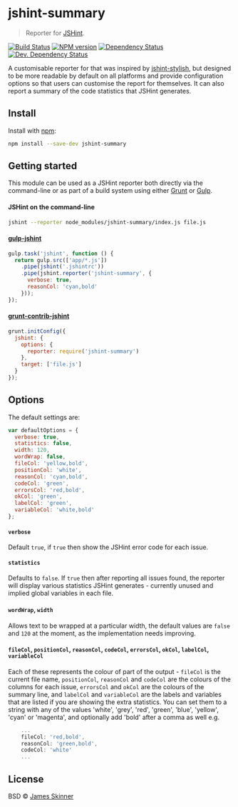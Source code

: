 # jshint-summary

> Reporter for [JSHint](https://github.com/jshint/jshint).

[![Build Status][travis-image]][travis-url] [![NPM version][npm-image]][npm-url] [![Dependency Status][daviddm-image]][daviddm-url] [![Dev. Dependency Status][daviddm-dev-image]][daviddm-dev-url]


A customisable reporter for that was inspired by [jshint-stylish](https://npmjs.org/package/jshint-stylish),
but designed to be more readable by default on all platforms and provide configuration options so that users
can customise the report for themselves. It can also report a summary of the code statistics that JSHint generates.


## Install

Install with [npm](https://npmjs.org/package/jshint-summary):

```sh
npm install --save-dev jshint-summary
```


## Getting started

This module can be used as a JSHint reporter both directly via the command-line or as part of
a build system using either [Grunt](http://gruntjs.com/) or [Gulp](http://gulpjs.com/).


#### JSHint on the command-line

```sh
jshint --reporter node_modules/jshint-summary/index.js file.js
```


#### [gulp-jshint](https://github.com/wearefractal/gulp-jshint)

```js
gulp.task('jshint', function () {
  return gulp.src(['app/*.js'])
    .pipe(jshint('.jshintrc'))
    .pipe(jshint.reporter('jshint-summary', {
      verbose: true,
      reasonCol: 'cyan,bold'
    }));
});
```


#### [grunt-contrib-jshint](https://github.com/gruntjs/grunt-contrib-jshint)

```js
grunt.initConfig({
  jshint: {
    options: {
      reporter: require('jshint-summary')
    },
    target: ['file.js']
  }
});
```


## Options

The default settings are:

```js
var defaultOptions = {
  verbose: true,
  statistics: false,
  width: 120,
  wordWrap: false,
  fileCol: 'yellow,bold',
  positionCol: 'white',
  reasonCol: 'cyan,bold',
  codeCol: 'green',
  errorsCol: 'red,bold',
  okCol: 'green',
  labelCol: 'green',
  variableCol: 'white,bold'
};
```


#### `verbose`

Default `true`, if `true` then show the JSHint error code for each issue.

#### `statistics`

Defaults to `false`. If `true` then after reporting all issues found, the reporter will display various statistics JSHint generates - currently unused and implied global variables in each file.

#### `wordWrap`, `width`

Allows text to be wrapped at a particular width, the default values are `false` and `120` at the moment, as the implementation needs improving.

#### `fileCol`, `positionCol`, `reasonCol`, `codeCol`, `errorsCol`, `okCol`, `labelCol`, `variableCol`

Each of these represents the colour of part of the output - `fileCol` is the current file name, `positionCol`, `reasonCol` and `codeCol` are the colours of the columns for each issue, `errorsCol` and `okCol` are the colours of the summary line, and `labelCol` and `variableCol` are the labels and variables that are listed if you are showing the extra statistics. You can set them to a string with any of the values 'white', 'grey', 'red', 'green', 'blue', 'yellow', 'cyan' or 'magenta', and optionally add 'bold' after a comma as well e.g.

```js
    ...
    fileCol: 'red,bold',
    reasonCol: 'green,bold',
    codeCol: 'white'
    ...
```


## License

BSD © [James Skinner](http://github.com/spiralx)


[npm-url]: https://npmjs.org/package/jshint-summary
[npm-image]: https://badge.fury.io/js/jshint-summary.svg
[daviddm-url]: https://david-dm.org/spiralx/jshint-summary
[daviddm-image]: https://david-dm.org/spiralx/jshint-summary.svg?theme=shields.io
[daviddm-dev-url]: https://david-dm.org/spiralx/jshint-summary#info=devDependencies
[daviddm-dev-image]: https://david-dm.org/spiralx/jshint-summary/dev-status.svg?theme=shields.io
[travis-url]: https://travis-ci.org/spiralx/jshint-summary
[travis-image]: https://travis-ci.org/spiralx/jshint-summary.svg?branch=master
